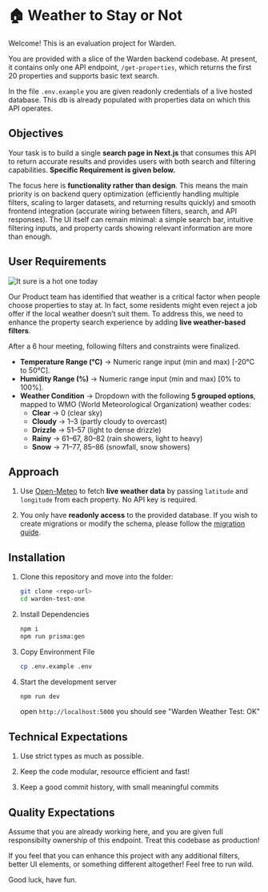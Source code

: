 # 🏠 Weather to Stay or Not

Welcome! This is an evaluation project for Warden.

You are provided with a slice of the Warden backend codebase. At present, it contains only one API endpoint, `/get-properties`, which returns the first 20 properties and supports basic text search.

In the file `.env.example` you are given readonly credentials of a live hosted database. This db is already populated with properties data on which this API operates.

## Objectives

Your task is to build a single **search page in Next.js** that consumes this API to return accurate results and provides users with both search and filtering capabilities. **Specific Requirement is given below.**

The focus here is **functionality rather than design**. This means the main priority is on backend query optimization (efficiently handling multiple filters, scaling to larger datasets, and returning results quickly) and smooth frontend integration (accurate wiring between filters, search, and API responses). The UI itself can remain minimal: a simple search bar, intuitive filtering inputs, and property cards showing relevant information are more than enough.

## User Requirements

![It sure is a hot one today](https://arden-public.s3.ap-south-1.amazonaws.com/hotone.jpg)

Our Product team has identified that weather is a critical factor when people choose properties to stay at. In fact, some residents might even reject a job offer if the local weather doesn’t suit them. To address this, we need to enhance the property search experience by adding **live weather-based filters**.

After a 6 hour meeting, following filters and constraints were finalized.

- **Temperature Range (°C)** → Numeric range input (min and max) [-20°C to 50°C].
- **Humidity Range (%)** → Numeric range input (min and max) [0% to 100%].
- **Weather Condition** → Dropdown with the following **5 grouped options**, mapped to WMO (World Meteorological Organization) weather codes:
  - **Clear** → 0 (clear sky)
  - **Cloudy** → 1–3 (partly cloudy to overcast)
  - **Drizzle** → 51–57 (light to dense drizzle)
  - **Rainy** → 61–67, 80–82 (rain showers, light to heavy)
  - **Snow** → 71–77, 85–86 (snowfall, snow showers)

## Approach

1. Use [Open-Meteo](https://open-meteo.com/) to fetch **live weather data** by passing `latitude` and `longitude` from each property. No API key is required.

2. You only have **readonly access** to the provided database. If you wish to create migrations or modify the schema, please follow the [migration guide](docs/migrations.md).

## Installation

1. Clone this repository and move into the folder:
   ```bash
   git clone <repo-url>
   cd warden-test-one
   ```
2. Install Dependencies
   ```bash
   npm i
   npm run prisma:gen
   ```
3. Copy Environment File
   ```bash
   cp .env.example .env
   ```
4. Start the development server
   ```bash
   npm run dev
   ```
   open `http://localhost:5000` you should see "Warden Weather Test: OK"

## Technical Expectations

1. Use strict types as much as possible.

2. Keep the code modular, resource efficient and fast!

3. Keep a good commit history, with small meaningful commits

## Quality Expectations

Assume that you are already working here, and you are given full responsibilty ownership of this endpoint. Treat this codebase as production!

If you feel that you can enhance this project with any additional filters, better UI elements, or something different altogether! Feel free to run wild.

Good luck, have fun.
